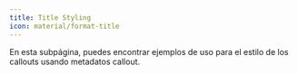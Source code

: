 ```yaml
---
title: Title Styling
icon: material/format-title
---
```


En esta subpágina, puedes encontrar ejemplos de uso para el estilo de los callouts usando metadatos callout.